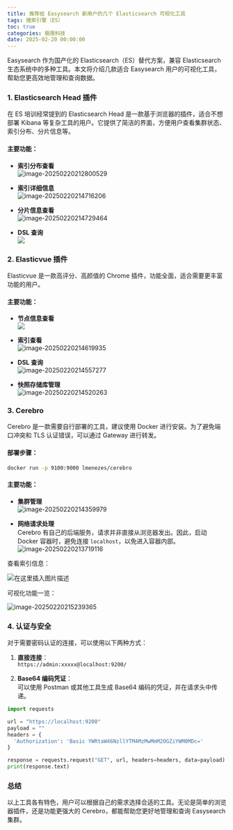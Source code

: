 ```yaml
---
title: 推荐给 Easysearch 新用户的几个 Elasticsearch 可视化工具
tags: 搜索引擎（ES）
toc: true
categories: 极限科技
date: 2025-02-20 00:00:00
---
```


Easysearch 作为国产化的 Elasticsearch（ES）替代方案，兼容 Elasticsearch 生态系统中的多种工具。本文将介绍几款适合 Easysearch 用户的可视化工具，帮助您更高效地管理和查询数据。

### 1. Elasticsearch Head 插件

在 ES 培训经常提到的 Elasticsearch Head 是一款基于浏览器的插件，适合不想部署 Kibana 等复杂工具的用户。它提供了简洁的界面，方便用户查看集群状态、索引分布、分片信息等。

#### 主要功能：

- **索引分布查看**  
  ![image-20250220212800529](https://i-blog.csdnimg.cn/img_convert/3b97af37be16f5933582b9ff59cc1f0e.png)

- **索引详细信息**  
 ![image-20250220214716206](https://i-blog.csdnimg.cn/img_convert/48457d48ecd03439f8c5e5fdf522df28.png)
<!-- more -->
- **分片信息查看**  
  ![image-20250220214729464](https://i-blog.csdnimg.cn/img_convert/2b0dbf3a2b97198d122ba8b3f40e8662.png)

- **DSL 查询**  
  ![](https://i-blog.csdnimg.cn/img_convert/fb96526276868690ff0c01af4207f6ca.png)

### 2. Elasticvue 插件

Elasticvue 是一款高评分、高颜值的 Chrome 插件，功能全面，适合需要更丰富功能的用户。

#### 主要功能：

- **节点信息查看**  
  ![](https://i-blog.csdnimg.cn/img_convert/1fe678284f16178ec42847dcfd6f3857.png)

- **索引查看**  
  ![image-20250220214619935](https://i-blog.csdnimg.cn/img_convert/1fe678284f16178ec42847dcfd6f3857.png)

- **DSL 查询**  
  ![image-20250220214557277](https://i-blog.csdnimg.cn/img_convert/26f4d54f74c49a8c624a9c0b5a5937b8.png)

- **快照存储库管理**  
  ![image-20250220214520263](https://i-blog.csdnimg.cn/img_convert/6375e74b0e378bd8f7af75f9f9b4dc03.png)

### 3. Cerebro

Cerebro 是一款需要自行部署的工具，建议使用 Docker 进行安装。为了避免端口冲突和 TLS 认证错误，可以通过 Gateway 进行转发。

#### 部署步骤：

```bash
docker run -p 9100:9000 lmenezes/cerebro
```

#### 主要功能：

- **集群管理**  
  ![image-20250220214359979](https://i-blog.csdnimg.cn/img_convert/c4684c2805620db2baa822137df95b00.png)

- **网络请求处理**  
  Cerebro 有自己的后端服务，请求并非直接从浏览器发出。因此，启动 Docker 容器时，避免连接 `localhost`，以免进入容器内部。  
  ![image-20250220213719116](https://i-blog.csdnimg.cn/img_convert/1690bffb19a0cfeb124742d3ac18dd9b.png)

查看索引信息：

![在这里插入图片描述](https://i-blog.csdnimg.cn/direct/9cbda99b13ef4d84827e69e7c3043a68.png)

可视化功能一览：

![image-20250220215239365](https://i-blog.csdnimg.cn/img_convert/165c89bef5d1d63f8a9e7ae63534f609.png)

### 4. 认证与安全

对于需要密码认证的连接，可以使用以下两种方式：

1. **直接连接**：  
   `https://admin:xxxxx@localhost:9200/`

2. **Base64 编码凭证**：  
   可以使用 Postman 或其他工具生成 Base64 编码的凭证，并在请求头中传递。

```python
import requests

url = "https://localhost:9200"
payload = ""
headers = {
  'Authorization': 'Basic YWRtaW46NzllYTM4MzMwMmM2OGZiYWM0MDc='
}

response = requests.request("GET", url, headers=headers, data=payload)
print(response.text)
```

### 总结

以上工具各有特色，用户可以根据自己的需求选择合适的工具。无论是简单的浏览器插件，还是功能更强大的 Cerebro，都能帮助您更好地管理和查询 Easysearch 集群。
